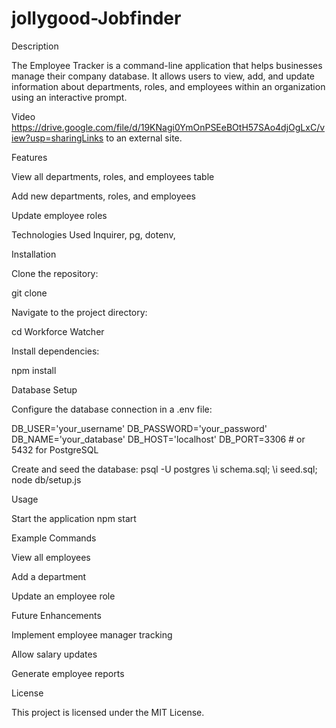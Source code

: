 # jollygood-Jobfinder

Description

The Employee Tracker is a command-line application that helps businesses manage their company database. It allows users to view, add, and update information about departments, roles, and employees within an organization using an interactive prompt.

Video https://drive.google.com/file/d/19KNagi0YmOnPSEeBOtH57SAo4djOgLxC/view?usp=sharingLinks to an external site.

Features

View all departments, roles, and employees table

Add new departments, roles, and employees

Update employee roles

Technologies Used Inquirer, pg, dotenv,

Installation

Clone the repository:

git clone

Navigate to the project directory:

cd Workforce Watcher

Install dependencies:

npm install

Database Setup

Configure the database connection in a .env file:

DB_USER='your_username' DB_PASSWORD='your_password' DB_NAME='your_database' DB_HOST='localhost' DB_PORT=3306 # or 5432 for PostgreSQL

Create and seed the database: psql -U postgres \i schema.sql; \i seed.sql; node db/setup.js

Usage

Start the application npm start

Example Commands

View all employees

Add a department

Update an employee role

Future Enhancements

Implement employee manager tracking

Allow salary updates

Generate employee reports

License

This project is licensed under the MIT License.